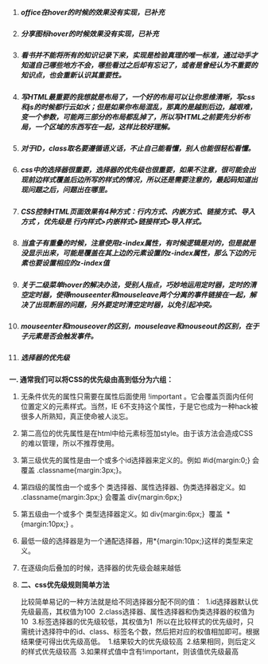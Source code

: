 1. ##### office在hover的时候的效果没有实现，已补充

2. ##### 分享图标hover的时候效果没有实现，已补充

3. ##### 看书并不能将所有的知识记录下来，实现是检验真理的唯一标准，通过动手才知道自己哪些地方不会，哪些看过之后却有忘记了，或者是曾经认为不重要的知识点，也会重新认识其重要性。

4. ##### 写HTML最重要的我想就是布局了，一个好的布局可以让你思维清晰，写css和js的时候都行云如水；但是如果你布局混乱，那真的是越到后边，越艰难，变一个参数，可能两三部分的布局都乱掉了，所以写HTML之前要先分析布局，一个区域的东西写在一起，这样比较好理解。

5. ##### 对于ID，class取名要遵循语义话，不止自己能看懂，别人也能很轻松看懂。

6. ##### css中的选择器很重要，选择器的优先级也很重要，如果不注意，很可能会出现前边样式覆盖后边所写的样式的情况，所以还是需要注意的，最起码知道出现问题之后，问题出在哪里。

7. ##### CSS控制HTML页面效果有4种方式：行内方式、内嵌方式、链接方式、导入方式 ，优先级是 行内样式>内嵌样式>链接样式>导入样式。

8. ##### 当盒子有重叠的时候，注意使用z-index属性，有时候逻辑是对的，但是就是没显示出来，可能是覆盖在其上边的元素设置的z-index属性，那么下边的元素也要设置相应的z-index值

9. ##### 关于二级菜单hover的解决办法，受别人指点，巧妙地运用定时器，定时的清空定时器，使得mouseenter和mouseleave两个分离的事件链接在一起，解决了出现断层的问题，另外要定时清空定时器，以免引起冲突。

10. ##### mouseenter和mouseover的区别，mouseleave和mouseout的区别，在于子元素是否会触发事件。

11. ##### 选择器的优先级

   **一. 通常我们可以将CSS的优先级由高到低分为六组：**

   1. 无条件优先的属性只需要在属性后面使用 !important 。它会覆盖页面内任何位置定义的元素样式。当然，IE 6不支持这个属性，于是它也成为一种hack被很多人所熟知，真正使命被人淡忘。

   2. 第二高位的优先属性是在html中给元素标签加style。由于该方法会造成CSS的难以管理，所以不推荐使用。

   3. 第三级优先的属性是由一个或多个id选择器来定义的。例如 #id{margin:0;} 会覆盖 .classname{margin:3px;}。

   4. 第四级的属性由一个或多个 类选择器、属性选择器、伪类选择器定义。如 .classname{margin:3px;} 会覆盖 div{margin:6px;}

   5. 第五级由一个或多个 类型选择器定义。如 div{margin:6px;}  覆盖  *{margin:10px;} 。

   6. 最低一级的选择器是为一个通配选择器，用*{margin:10px;}这样的类型来定义。

   7. 在逐级向后叠加的时候，选择器的优先级会越来越低

   8. **二、css优先级规则简单方法**

      比较简单易记的一种方法就是给不同选择器分配不同的值： 
      1.id选择器默认优先级最高，其权值为100 
      2.class选择器、属性选择器和伪类选择器的权值为10 
      3.标签选择器的优先级较低，其权值为1 
      所以在比较样式的优先级时，只需统计选择符中的id、class、标签名个数，然后把对应的权值相加即可。根据结果便可得出优先级高低。 
      1.结果较大的优先级较高 
      2.结果相同，则后定义的样式优先级较高 
      3.如果样式值中含有!important，则该值优先级最高 

      ​

   ​

   ##### 

   ​

